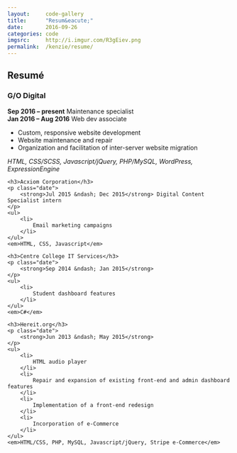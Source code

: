 ```yaml
---
layout:     code-gallery
title:      "Resum&eacute;"
date:       2016-09-26
categories: code
imgsrc:     http://i.imgur.com/R3gEiev.png
permalink:  /kenzie/resume/
---
```

<div class="resume">
    <h2 class="post-title">Resum&eacute;</h2>
    <h3>G/O Digital</h3>
    <p class="date">
        <strong>Sep 2016 &ndash; present</strong> Maintenance specialist
        <br/>
        <strong>Jan 2016 &ndash; Aug 2016</strong> Web dev associate
    </p>
    <ul>
        <li>
            Custom, responsive website development
        </li>
        <li>
            Website maintenance and repair
        </li>
        <li>
            Organization and facilitation of inter-server website migration
        </li>
    </ul>
    <em>HTML, CSS/SCSS, Javascript/jQuery, PHP/MySQL, WordPress, ExpressionEngine</em>
    
    <h3>Acxiom Corporation</h3>
    <p class="date">
        <strong>Jul 2015 &ndash; Dec 2015</strong> Digital Content Specialist intern
    </p>
    <ul>
        <li>
            Email marketing campaigns
        </li>
    </ul>
    <em>HTML, CSS, Javascript</em>
    
    <h3>Centre College IT Services</h3>
    <p class="date">
        <strong>Sep 2014 &ndash; Jan 2015</strong>
    </p>
    <ul>
        <li>
            Student dashboard features
        </li>
    </ul>
    <em>C#</em>

    <h3>Hereit.org</h3>
    <p class="date">
        <strong>Jun 2013 &ndash; May 2015</strong>
    </p>
    <ul>
        <li>
            HTML audio player
        </li>
        <li>
            Repair and expansion of existing front-end and admin dashboard features
        </li>
        <li>
            Implementation of a front-end redesign
        </li>
        <li>
            Incorporation of e-Commerce
        </li>
    </ul>
    <em>HTML/CSS, PHP, MySQL, Javascript/jQuery, Stripe e-Commerce</em>
</div>